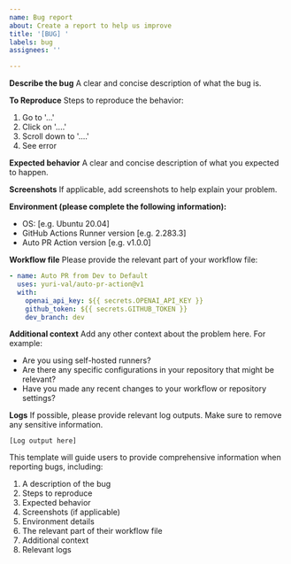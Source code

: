 ```yaml
---
name: Bug report
about: Create a report to help us improve
title: '[BUG] '
labels: bug
assignees: ''

---
```


**Describe the bug**
A clear and concise description of what the bug is.

**To Reproduce**
Steps to reproduce the behavior:
1. Go to '...'
2. Click on '....'
3. Scroll down to '....'
4. See error

**Expected behavior**
A clear and concise description of what you expected to happen.

**Screenshots**
If applicable, add screenshots to help explain your problem.

**Environment (please complete the following information):**
 - OS: [e.g. Ubuntu 20.04]
 - GitHub Actions Runner version [e.g. 2.283.3]
 - Auto PR Action version [e.g. v1.0.0]

**Workflow file**
Please provide the relevant part of your workflow file:

```yaml
- name: Auto PR from Dev to Default
  uses: yuri-val/auto-pr-action@v1
  with:
    openai_api_key: ${{ secrets.OPENAI_API_KEY }}
    github_token: ${{ secrets.GITHUB_TOKEN }}
    dev_branch: dev
```

**Additional context**
Add any other context about the problem here. For example:
- Are you using self-hosted runners?
- Are there any specific configurations in your repository that might be relevant?
- Have you made any recent changes to your workflow or repository settings?

**Logs**
If possible, please provide relevant log outputs. Make sure to remove any sensitive information.

```
[Log output here]
```

This template will guide users to provide comprehensive information when reporting bugs, including:

1. A description of the bug
2. Steps to reproduce
3. Expected behavior
4. Screenshots (if applicable)
5. Environment details
6. The relevant part of their workflow file
7. Additional context
8. Relevant logs

